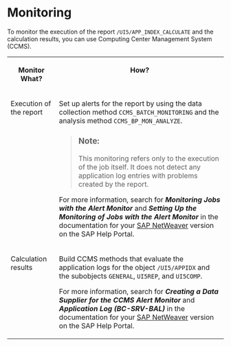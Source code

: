 <!-- loio7b8932887dc94706a220e40264b49891 -->

# Monitoring

To monitor the execution of the report `/UI5/APP_INDEX_CALCULATE` and the calculation results, you can use Computing Center Management System \(CCMS\).


<table>
<tr>
<th valign="top">

Monitor What?



</th>
<th valign="top">

How?



</th>
</tr>
<tr>
<td valign="top">

Execution of the report



</td>
<td valign="top">

Set up alerts for the report by using the data collection method `CCMS_BATCH_MONITORING` and the analysis method `CCMS_BP_MON_ANALYZE`.

> ### Note:  
> This monitoring refers only to the execution of the job itself. It does not detect any application log entries with problems created by the report.

For more information, search for ***Monitoring Jobs with the Alert Monitor*** and ***Setting Up the Monitoring of Jobs with the Alert Monitor*** in the documentation for your [SAP NetWeaver](https://help.sap.com/viewer/p/SAP_NETWEAVER) version on the SAP Help Portal.



</td>
</tr>
<tr>
<td valign="top">

Calculation results



</td>
<td valign="top">

Build CCMS methods that evaluate the application logs for the object `/UI5/APPIDX` and the subobjects `GENERAL`, `UI5REP`, and `UI5COMP`.

For more information, search for ***Creating a Data Supplier for the CCMS Alert Monitor*** and ***Application Log \(BC-SRV-BAL\)*** in the documentation for your [SAP NetWeaver](https://help.sap.com/viewer/p/SAP_NETWEAVER) version on the SAP Help Portal.



</td>
</tr>
</table>

